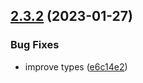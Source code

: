 ## [2.3.2](https://github.com/italia/bootstrap-italia/compare/v2.3.1...v2.3.2) (2023-01-27)

### Bug Fixes

* improve types ([e6c14e2](https://github.com/italia/bootstrap-italia/commit/e6c14e228eb674a0ade8420c291311e3cac8757a))